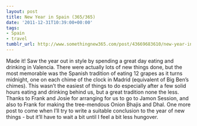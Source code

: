 ```yaml
---
layout: post
title: New Year in Spain (365/365)
date: '2011-12-31T10:39:00+00:00'
tags:
- Spain
- travel
tumblr_url: http://www.somethingnew365.com/post/43669683610/new-year-in-spain-365365
---
```

Made it! Saw the year out in style by spending a great day eating and drinking in Valencia.
There were actually lots of new things done, but the most memorable was the Spanish tradition of eating 12 grapes as it turns midnight, one on each chime of the clock in Madrid (equivalent of Big Ben’s chimes). This wasn’t the easiest of things to do especially after a few solid hours eating and drinking behind us, but a great tradition none the less.
Thanks to Frank and Josie for arranging for us to go to Jamon Session, and also to Frank for making the tree-mendous Onion Bhajis and Dhal.
One more post to come when I’ll try to write a suitable conclusion to the year of new things - but it’ll have to wait a bit until I feel a bit less hungover.
